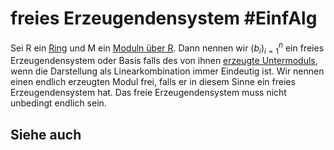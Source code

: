 # freies Erzeugendensystem #EinfAlg
Sei R ein [Ring](Einf.%20Alg/Definition/Ring.md) und M ein [Moduln über R](Moduln%20%C3%BCber%20Ringen.md). Dann nennen wir $(b_i)_{i=1}^n$ ein freies Erzeugendensystem oder Basis falls des von ihnen [erzeugte Untermoduls](erzeugte%20Untermoduln.md), wenn die Darstellung als Linearkombination immer Eindeutig ist. Wir nennen einen endlich erzeugten Modul frei, falls er in diesem Sinne ein freies Erzeugendensystem hat. Das freie Erzeugendensystem muss nicht unbedingt endlich sein.
## Siehe auch